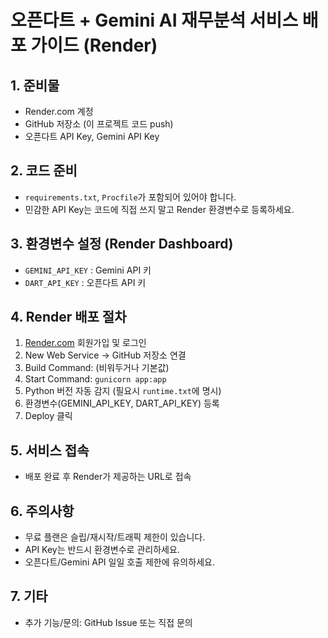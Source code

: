 # 오픈다트 + Gemini AI 재무분석 서비스 배포 가이드 (Render)

## 1. 준비물
- Render.com 계정
- GitHub 저장소 (이 프로젝트 코드 push)
- 오픈다트 API Key, Gemini API Key

## 2. 코드 준비
- `requirements.txt`, `Procfile`가 포함되어 있어야 합니다.
- 민감한 API Key는 코드에 직접 쓰지 말고 Render 환경변수로 등록하세요.

## 3. 환경변수 설정 (Render Dashboard)
- `GEMINI_API_KEY` : Gemini API 키
- `DART_API_KEY` : 오픈다트 API 키

## 4. Render 배포 절차
1. [Render.com](https://render.com) 회원가입 및 로그인
2. New Web Service → GitHub 저장소 연결
3. Build Command: (비워두거나 기본값)
4. Start Command: `gunicorn app:app`
5. Python 버전 자동 감지 (필요시 `runtime.txt`에 명시)
6. 환경변수(GEMINI_API_KEY, DART_API_KEY) 등록
7. Deploy 클릭

## 5. 서비스 접속
- 배포 완료 후 Render가 제공하는 URL로 접속

## 6. 주의사항
- 무료 플랜은 슬립/재시작/트래픽 제한이 있습니다.
- API Key는 반드시 환경변수로 관리하세요.
- 오픈다트/Gemini API 일일 호출 제한에 유의하세요.

## 7. 기타
- 추가 기능/문의: GitHub Issue 또는 직접 문의 